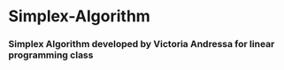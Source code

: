 # Simplex-Algorithm
### Simplex Algorithm developed by Victoria Andressa for linear programming class 
